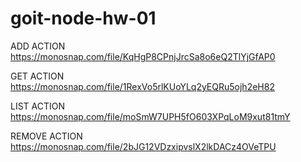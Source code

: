 # goit-node-hw-01
ADD ACTION
https://monosnap.com/file/KqHgP8CPnjJrcSa8o6eQ2TlYjGfAP0

GET ACTION
https://monosnap.com/file/1RexVo5rlKUoYLq2yEQRu5ojh2eH82

LIST ACTION
https://monosnap.com/file/moSmW7UPH5fO603XPqLoM9xut81tmY

REMOVE ACTION
https://monosnap.com/file/2bJG12VDzxipvslX2lkDACz4OVeTPU